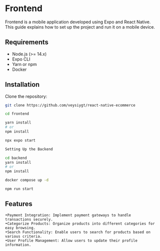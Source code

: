 # Frontend

Frontend is a mobile application developed using Expo and React Native. This guide explains how to set up the project and run it on a mobile device.

## Requirements

- Node.js (>= 14.x)
- Expo CLI
- Yarn or npm
- Docker

## Installation

Clone the repository:

```sh
git clone https://github.com/veysiygt/react-native-ecommerce

cd frontend

yarn install
# or
npm install

npx expo start

Setting Up the Backend

cd backend
yarn install
# or
npm install

docker compose up -d

npm run start
```

## Features
	•Payment Integration: Implement payment gateways to handle transactions securely.
	•Categorize Products: Organize products into different categories for easy browsing.
	•Search Functionality: Enable users to search for products based on various criteria.
	•User Profile Management: Allow users to update their profile information.